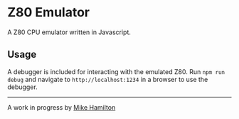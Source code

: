 # Z80 Emulator
A Z80 CPU emulator written in Javascript.

## Usage
A debugger is included for interacting with the emulated Z80.  Run `npm run debug` and navigate to `http://localhost:1234` in a browser to use the debugger.

---
A work in progress by [Mike Hamilton](https://miska.me)
